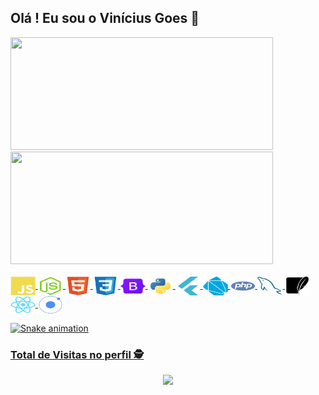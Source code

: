 ## Olá ! Eu sou o Vinícius Goes 👋

<div>
  <a href="https://github.com/vgoes19">
  <img height="180em" width="420em" src="https://github-readme-stats.vercel.app/api?username=vgoes19&show_icons=true&theme=vue&include_all_commits=true&count_private=true"/>
  <img height="180em" width="420em" src="https://github-readme-stats.vercel.app/api/top-langs/?username=vgoes19&layout=compact&langs_count=7&theme=vue"/>
</div>
  
 <div style="display: inline_block"><br>
  <img align="center" alt="Goes-Js" height="30" width="40" src="https://raw.githubusercontent.com/devicons/devicon/master/icons/javascript/javascript-plain.svg">
   <img align="center" alt="Goes-Python" height="30" width="40" src="https://raw.githubusercontent.com/devicons/devicon/master/icons/nodejs/nodejs-plain.svg">
  <img align="center" alt="Goes-HTML" height="30" width="40" src="https://raw.githubusercontent.com/devicons/devicon/master/icons/html5/html5-original.svg">
  <img align="center" alt="Goes-CSS" height="30" width="40" src="https://raw.githubusercontent.com/devicons/devicon/master/icons/css3/css3-original.svg">
  <img align="center" alt="Goes-Bootstrap" height="30" width="40" src="https://raw.githubusercontent.com/devicons/devicon/master/icons/bootstrap/bootstrap-original.svg">
  <img align="center" alt="Goes-Python" height="30" width="40" src="https://raw.githubusercontent.com/devicons/devicon/master/icons/python/python-original.svg">
  <img align="center" alt="Goes-Python" height="30" width="40" src="https://raw.githubusercontent.com/devicons/devicon/master/icons/flutter/flutter-plain.svg">
  <img align="center" alt="Goes-Python" height="30" width="40" src="https://raw.githubusercontent.com/devicons/devicon/master/icons/dart/dart-plain.svg">
  <img align="center" alt="Goes-Python" height="30" width="40" src="https://raw.githubusercontent.com/devicons/devicon/master/icons/php/php-plain.svg">
  <img align="center" alt="Goes-Python" height="30" width="40" src="https://raw.githubusercontent.com/devicons/devicon/master/icons/mysql/mysql-plain.svg">
  <img align="center" alt="Goes-Python" height="30" width="40" src="https://raw.githubusercontent.com/devicons/devicon/master/icons/sqlite/sqlite-plain.svg">
  <img align="center" alt="Goes-Python" height="30" width="40" src="https://github.com/devicons/devicon/blob/master/icons/react/react-original.svg">
  <img align="center" alt="Goes-Python" height="30" width="40" src="https://raw.githubusercontent.com/devicons/devicon/1119b9f84c0290e0f0b38982099a2bd027a48bf1/icons/ionic/ionic-original.svg">
</div>
  
  
![Snake animation](https://github.com/vgoes19/vgoes19/blob/output/github-contribution-grid-snake.svg)
  
 ### Total de Visitas no perfil :detective: <br>
 <p align="center"> 
   <img alingn="center" src="https://profile-counter.glitch.me/vgoes19/count.svg" />
 </p>

</p>


